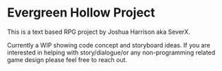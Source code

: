 # Evergreen Hollow Project
This is a text based RPG project by Joshua Harrison aka SeverX.

Currently a WIP showing code concept and storyboard ideas.
If you are interested in helping with story/dialogue/or any non-programming related game design please feel free to reach out.
